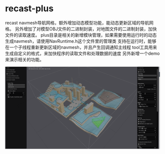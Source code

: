 # recast-plus
recast navmesh导航网格，额外增加动态模型功能，能动态更新区域的导航网格。
另外增加了对模型OBJ文件的二进制封装，对地图文件的二进制封装，加快文件的读取速度。
plus目录是相关的新增模块管理，如果需要使用运行时的动态生成navmesh，请使用NavRuntime.h这个文件里的管理类
支持在运行时，能够在一个子线程重新更新区域的navmesh，并且产生回调通知主线程
tool工具用来生成自定义的格式，来加快程序的读取文件和处理数据的速度
另外新增一个demo来演示相关的功能。

<img src="./demo.png" />
